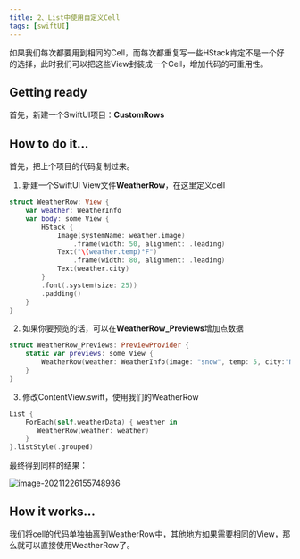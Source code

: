 ```yaml
---
title: 2、List中使用自定义Cell
tags: [swiftUI]
---
```

如果我们每次都要用到相同的Cell，而每次都重复写一些HStack肯定不是一个好的选择，此时我们可以把这些View封装成一个Cell，增加代码的可重用性。

## Getting ready

首先，新建一个SwiftUI项目：**CustomRows**

## How to do it…

首先，把上个项目的代码复制过来。

1. 新建一个SwiftUI View文件**WeatherRow**，在这里定义cell
```swift
struct WeatherRow: View {
    var weather: WeatherInfo
    var body: some View {
        HStack {
            Image(systemName: weather.image)
                .frame(width: 50, alignment: .leading)
            Text("\(weather.temp)°F")
                .frame(width: 80, alignment: .leading)
            Text(weather.city)
        }
        .font(.system(size: 25))
        .padding()
    }
}
```

2. 如果你要预览的话，可以在**WeatherRow_Previews**增加点数据

```swift
struct WeatherRow_Previews: PreviewProvider {
    static var previews: some View {
        WeatherRow(weather: WeatherInfo(image: "snow", temp: 5, city:"New York"))
    }
}
```

3. 修改ContentView.swift，使用我们的WeatherRow
```swift
List {
    ForEach(self.weatherData) { weather in
       WeatherRow(weather: weather)
    }
}.listStyle(.grouped)

```

最终得到同样的结果：

![image-20211226155748936](https://tva1.sinaimg.cn/large/008i3skNgy1gxraiqq2f9j30iq0wowfo.jpg)

## How it works…

我们将cell的代码单独抽离到WeatherRow中，其他地方如果需要相同的View，那么就可以直接使用WeatherRow了。
